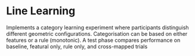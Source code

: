 # Line Learning
Implements a category learning experiment where participants distinguish different geometric configurations. Categorisation can be based on either features or a rule (monotonic). A test phase compares performance on baseline, featural only, rule only, and cross-mapped trials

